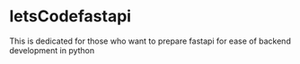 # letsCodefastapi
This is dedicated for those who want to prepare fastapi for ease of backend development in python
